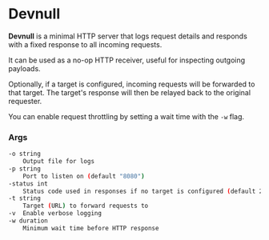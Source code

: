 # Devnull

**Devnull** is a minimal HTTP server that logs request details and responds with a fixed response to all incoming requests.

It can be used as a no-op HTTP receiver, useful for inspecting outgoing payloads.

Optionally, if a target is configured, incoming requests will be forwarded to that target. The target's response will then be relayed back to the original requester. 

You can enable request throttling by setting a wait time with the `-w` flag.

### Args

```bash
-o string
    Output file for logs
-p string
    Port to listen on (default "8080")
-status int
    Status code used in responses if no target is configured (default 200)
-t string
    Target (URL) to forward requests to
-v	Enable verbose logging
-w duration
    Minimum wait time before HTTP response
```
